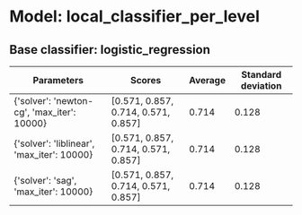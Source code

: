 # Model: local_classifier_per_level
## Base classifier: logistic_regression
|Parameters|Scores|Average|Standard deviation|
|----------|------|-------|------------------|
|{'solver': 'newton-cg', 'max_iter': 10000}|[0.571, 0.857, 0.714, 0.571, 0.857]|0.714|0.128|
|{'solver': 'liblinear', 'max_iter': 10000}|[0.571, 0.857, 0.714, 0.571, 0.857]|0.714|0.128|
|{'solver': 'sag', 'max_iter': 10000}|[0.571, 0.857, 0.714, 0.571, 0.857]|0.714|0.128|
